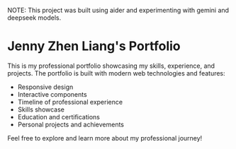 NOTE: This project was built using aider and experimenting with gemini and deepseek models.


# Jenny Zhen Liang's Portfolio

This is my professional portfolio showcasing my skills, experience, and projects. The portfolio is built with modern web technologies and features:

- Responsive design
- Interactive components
- Timeline of professional experience
- Skills showcase
- Education and certifications
- Personal projects and achievements

Feel free to explore and learn more about my professional journey!

